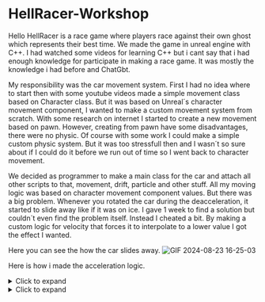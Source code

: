 # HellRacer-Workshop

Hello HellRacer is a race game where players race against their own ghost which represents their best time. 
We made the game in unreal engine with C++. I had watched some videos for learning C++ but i cant say that i had enough knowledge for participate in making a race game. It was mostly the knowledge i had before and ChatGbt.

My responsibility was the car movement system. First I had no idea where to start then with some youtube videos made a simple movement class based on Character class. But it was based on Unreal´s character movement component, I wanted to make a custom movement system from scratch. With some research on internet I started to create a new movement based on pawn. However, creating from pawn have some disadvantages, there were no physic. Of course with some work I could make a simple custom physic system. But it was too stressfull then and I wasn´t so sure about if I could do it before we run out of time so I went back to character movement. 

We decided as programmer to make a main class for the car and attach all other scripts to that, movement, drift, particle and other stuff. All my moving logic was based on character movement component values. But there was a big problem. Whenever you rotated the car during the deacceleration, it started to slide away like if it was on ice. I gave 1 week to find a solution but couldn´t even find the problem itself. Instead I cheated a bit. By making a custom logic for velocity that forces it to interpolate to a lower value I got the effect I wanted. 


Here you can see the how the car slides away.
![GIF 2024-08-23 16-25-03](https://github.com/user-attachments/assets/98a1d669-53b8-40a6-ba4c-83dad8001524)

Here is how i made the acceleration logic. 
<details>
  <summary>Click to expand</summary>
  
```csharp
void UCarMovementComponent::AccelerateMovement(float InputValue, bool bCanApplyAcceleration)
{

      // this is the variable I use later in main class to set the input movement
	CurrentAccelerationForInput = FMath::Lerp(CurrentAccelerationForInput, 1, AccelerateUpSpeed);

	isRotatingSmooth = true;

	CharacterMovementComponent->MaxAcceleration = SetMaxAcceleration;
	CharacterMovementComponent->BrakingFrictionFactor = BrakeFriction;
	CharacterMovementComponent->MaxWalkSpeed = CurrentTopSpeed;

	if (AccelerationFromCharacter > SetMaxAcceleration)
	{
		AccelerationFromCharacter = SetMaxAcceleration;
	}

	if (bCanApplyAcceleration)
	{
		AccelerationFromCharacter += InputValue * AccelerationSpeed * GetWorld()->GetDeltaSeconds();
	}
	else
	{
		AccelerationFromCharacter -= InputValue * AccelerationSpeed * GetWorld()->GetDeltaSeconds();
	}

        CharacterMovementComponent->MaxAcceleration = AccelerationFromCharacter;
}
```
</details>


<details>
  <summary>Click to expand</summary>
  
```csharp

void UCarMovementComponent::RotateMovement(float InputValue, AActor* WorldMesh)
{
	float AlphaRotationSpeedLow = 0.05;
	float AlphaRotationSpeedHigh = 0.01;
	float DefaultWorldRotateSpeed = 100;

	bIsRotating = true;
	FVector CurrentVelocity = CharacterMovementComponent->Velocity;
	CharacterMovementComponent->MaxAcceleration = SetMaxAcceleration;


	MyActorRotation = WorldMesh->GetActorRotation();
	float MyWorldRotationYaw = MyActorRotation.Yaw + InputValue * WorldRotateSpeed * GetWorld()->GetDeltaSeconds();
	MyActorRotation.Yaw = MyWorldRotationYaw;
	WorldMesh->SetActorRotation(FRotator(0, MyWorldRotationYaw, 0));


	if (!bIsAccelerating && bIsRotatingSmooth)
	{
		FVector Deceleration = CurrentVelocity.GetSafeNormal() * deAccelerationSpeedDuringRotation * GetWorld()->GetDeltaSeconds();
		FVector NewVelocity = CurrentVelocity - Deceleration;
		CharacterMovementComponent->Velocity = NewVelocity;
	}
	if (CurrentSpeed <= 0) { return; }

	if (bIsRotatingSmooth && !HasLaunched)
	{
		if (CurrentVelocity.Length() <= MinimumSpeedToRotateInNormalSpeed && bIsDrifting == false)
		{
			WorldRotateAlpha += AlphaRotationSpeedLow * GetWorld()->GetDeltaSeconds();
			WorldRotateSpeed = FMath::Lerp(WorldRotateSpeed, SetWorldRotationLowSpeed, WorldRotateAlpha);
		}

		if (CurrentVelocity.Length() > MinimumSpeedToRotateInNormalSpeed && bIsDrifting == false)
		{
			WorldRotateAlpha += AlphaRotationSpeedHigh * GetWorld()->GetDeltaSeconds();
			WorldRotateSpeed = FMath::Lerp(WorldRotateSpeed, SetWorldRotationHighSpeed, WorldRotateAlpha);
		}
	}
	else
	{
		WorldRotateSpeed = DefaultWorldRotateSpeed;
	}
}
```
</details>
